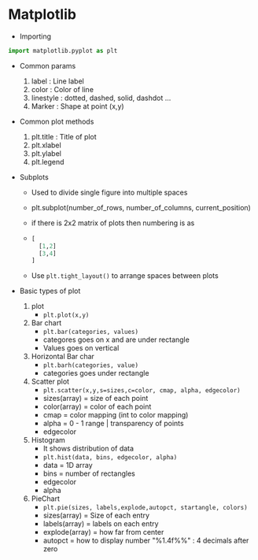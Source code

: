 # Matplotlib
- Importing

```py
import matplotlib.pyplot as plt
```

- Common params
  1. label : Line label
  2. color : Color of line
  3. linestyle : dotted, dashed, solid, dashdot ...
  4. Marker : Shape at point (x,y)  

- Common plot methods
  1. plt.title : Title of plot
  2. plt.xlabel
  3. plt.ylabel
  4. plt.legend

- Subplots
  - Used to divide single figure into multiple spaces
  - plt.subplot(number_of_rows, number_of_columns, current_position)
  - if there is 2x2 matrix of plots then numbering is as
  - 
    ```py
    [
      [1,2]
      [3,4]
    ]
    ```

  - Use `plt.tight_layout()` to arrange spaces between plots
 
- Basic types of plot
  1. plot
       - `plt.plot(x,y)`
  2. Bar chart
       - `plt.bar(categories, values)`
       - categores goes on x and are under rectangle
       - Values goes on vertical
  3. Horizontal Bar char
       - `plt.barh(categories, value)`
       - categories goes under rectangle
  4. Scatter plot
       - `plt.scatter(x,y,s=sizes,c=color, cmap, alpha, edgecolor)`
       - sizes(array) = size of each point
       - color(array) = color of each point
       - cmap = color mapping (int to color mapping)
       - alpha = 0 - 1 range | transparency of points
       - edgecolor
  5. Histogram
       - It shows distribution of data
       - `plt.hist(data, bins, edgecolor, alpha)`
       - data = 1D array
       - bins = number of rectangles
       - edgecolor
       - alpha 
  6. PieChart
       - `plt.pie(sizes, labels,explode,autopct, startangle, colors)`
       - sizes(array) = Size of each entry
       - labels(array) = labels on each entry
       - explode(array) = how far from center
       - autopct = how to display number "%1.4f%%" : 4 decimals after zero
     
